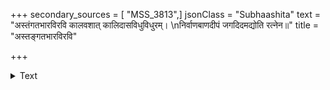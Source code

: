 +++
secondary_sources = [ "MSS_3813",]
jsonClass = "Subhaashita"
text = "अस्तंगतभारविरवि कालवशात् कालिदासविधुविधुरम्।  \nनिर्वाणबाणदीपं जगदिदमद्योति रत्नेन॥"
title = "अस्तङ्गतभारविरवि"

+++

<details><summary>Text</summary>

अस्तंगतभारविरवि कालवशात् कालिदासविधुविधुरम्।  
निर्वाणबाणदीपं जगदिदमद्योति रत्नेन॥
</details>
